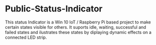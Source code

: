 # Public-Status-Indicator
This status Indicator is a Win 10 IoT / Raspberry Pi based project to make certain states visible for others. It suports idle, waiting, successful and failed states and ilustrates these states by diplaying dynamic effects on a connected LED strip.
